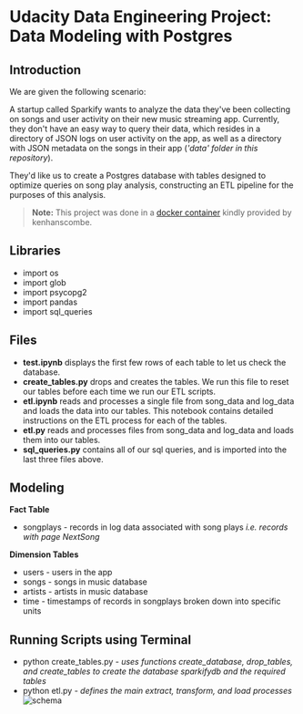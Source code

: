 # Udacity Data Engineering Project: Data Modeling with Postgres

## Introduction

We are given the following scenario:

A startup called Sparkify wants to analyze the data they've been collecting on songs and user activity on their new music streaming app. Currently, they don't have an easy way to query their data, which resides in a directory of JSON logs on user activity on the app, as well as a directory with JSON metadata on the songs in their app (*'data' folder in this repository*).

They'd like us to create a Postgres database with tables designed to optimize queries on song play analysis, constructing an ETL pipeline for the purposes of this analysis.

> **Note:** This project was done in a [docker container](https://github.com/kenhanscombe/project-postgres) kindly provided by kenhanscombe.

## Libraries

* import os
* import glob
* import psycopg2
* import pandas
* import sql_queries

## Files
* **test.ipynb** displays the first few rows of each table to let us check the database.
* **create_tables.py** drops and creates the tables. We run this file to reset our tables before each time we run our ETL scripts.
* **etl.ipynb** reads and processes a single file from song_data and log_data and loads the data into our tables. This notebook contains detailed instructions on the ETL process for each of the tables.
* **etl.py** reads and processes files from song_data and log_data and loads them into our tables.
* **sql_queries.py** contains all of our sql queries, and is imported into the last three files above.

## Modeling

**Fact Table**
* songplays - records in log data associated with song plays *i.e. records with page NextSong*

**Dimension Tables**
* users - users in the app
* songs - songs in music database
* artists - artists in music database
* time - timestamps of records in songplays broken down into specific units

## Running Scripts using Terminal
* python create_tables.py *- uses functions create_database, drop_tables, and create_tables to create the database sparkifydb and the required tables*
* python etl.py *- defines the main extract, transform, and load processes*
![schema](https://udacity-reviews-uploads.s3.us-west-2.amazonaws.com/_attachments/339318/1586016120/Song_ERD.png)
